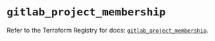 # `gitlab_project_membership`

Refer to the Terraform Registry for docs: [`gitlab_project_membership`](https://registry.terraform.io/providers/gitlabhq/gitlab/17.6.0/docs/resources/project_membership).
